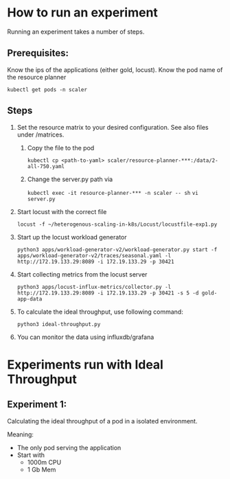 # How to run an experiment

Running an experiment takes a number of steps. 

## Prerequisites:

Know the ips of the applications (either gold, locust).
Know the pod name of the resource planner

`kubectl get pods -n scaler`

## Steps

1. Set the resource matrix to your desired configuration. See also files under /matrices. 
   1. Copy the file to the pod
   
      `kubectl cp <path-to-yaml> scaler/resource-planner-***:/data/2-all-750.yaml`

   2. Change the server.py path via
    
      `kubectl exec -it resource-planner-*** -n scaler -- sh`
      `vi server.py`

2. Start locust with the correct file

   `locust -f ~/heterogenous-scaling-in-k8s/Locust/locustfile-exp1.py`

3. Start up the locust workload generator

   `python3 apps/workload-generator-v2/workload-generator.py start -f apps/workload-generator-v2/traces/seasonal.yaml -l http://172.19.133.29:8089 -i 172.19.133.29 -p 30421`

4. Start collecting metrics from the locust server

   `python3 apps/locust-influx-metrics/collector.py -l http://172.19.133.29:8089 -i 172.19.133.29 -p 30421 -s 5 -d gold-app-data`

5. To calculate the ideal throughput, use following command:
   
   `python3 ideal-throughput.py`

6. You can monitor the data using influxdb/grafana

# Experiments run with Ideal Throughput

## Experiment 1:

Calculating the ideal throughput of a pod in a isolated environment.

Meaning:

- The only pod serving the application
- Start with
  - 1000m CPU
  - 1 Gb Mem